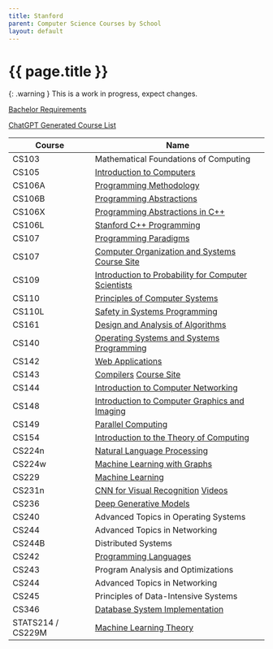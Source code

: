 ```yaml
---
title: Stanford
parent: Computer Science Courses by School
layout: default
---
```


# {{ page.title }}

{: .warning }
This is a work in progress, expect changes.

[Bachelor Requirements](https://archived-bulletin.stanford.mobi/schoolofengineering/computerscience/#bachelortext)

[ChatGPT Generated Course List](../chatgpt-stanford.html)

| Course            | Name                                                                                                                                                               |
| ----------------- | ------------------------------------------------------------------------------------------------------------------------------------------------------------------ |
| CS103             | Mathematical Foundations of Computing                                                                                                                              |
| CS105             | [Introduction to Computers](https://www.youtube.com/playlist?list=PLoROMvodv4rPzLcXBhbCFt8ahPrQGFSmN)                                                              |
| CS106A            | [Programming Methodology](../programming/stanford-cs106a.html)                                                                                                     |
| CS106B            | [Programming Abstractions](../programming/stanford-cs106b.html)                                                                                                    |
| CS106X            | [Programming Abstractions in C++](../programming/stanford-cs106bx.html)                                                                                            |
| CS106L            | [Stanford C++ Programming](../programming/stanford-cs106l.html)                                                                                                    |
| CS107             | [Programming Paradigms](https://www.youtube.com/playlist?list=PL8ED50412A17D4C8B)                                                                                  |
| CS107             | [Computer Organization and Systems](https://www.youtube.com/playlist?list=PLoCMsyE1cvdWivlV-39KKsBKUX-4DvraN) [Course Site](https://web.stanford.edu/class/cs107/) |
| CS109             | [Introduction to Probability for Computer Scientists](https://www.youtube.com/watch?v=2MuDZIAzBMY&list=PLoROMvodv4rOpr_A7B9SriE_iZmkanvUg)                         |
| CS110             | [Principles of Computer Systems](https://www.youtube.com/playlist?list=PLu77E6J7s6Ko3Ft4XcOX1yKW6iX3eEFqS)                                                         |
| CS110L            | [Safety in Systems Programming](https://www.youtube.com/@RyanEberhardt)                                                                                            |
| CS161             | [Design and Analysis of Algorithms](https://www.youtube.com/playlist?list=PLyhSTP3Z5_mZ8krUa2JsvL7V755ogHgkK)                                                      |
| CS140             | [Operating Systems and Systems Programming](https://web.stanford.edu/class/archive/cs/cs140/cs140.1088/)                                                           |
| CS142             | [Web Applications](https://web.stanford.edu/class/cs142/lectures.html)                                                                                             |
| CS143             | [Compilers](https://archive.org/details/academictorrents_b7579be97c2f01e4efadb0b6b06f0d071afeaac9) [Course Site](https://web.stanford.edu/class/cs143/)            |
| CS144             | [Introduction to Computer Networking](https://www.youtube.com/playlist?list=PLoCMsyE1cvdWKsLVyf6cPwCLDIZnOj0NS)                                                    |
| CS148             | [Introduction to Computer Graphics and Imaging](https://web.stanford.edu/class/cs148/index.html)                                                                   |
| CS149             | [Parallel Computing](https://www.youtube.com/playlist?list=PLoROMvodv4rMp7MTFr4hQsDEcX7Bx6Odp)                                                                     |
| CS154             | [Introduction to the Theory of Computing](https://www.youtube.com/playlist?list=PLjG2IDGftWft9Y11xC0sfgeT5jyTJqB-i)                                                |
| CS224n            | [Natural Language Processing](https://www.youtube.com/playlist?list=PLoROMvodv4rMFqRtEuo6SGjY4XbRIVRd4)                                                            |
| CS224w            | [Machine Learning with Graphs](https://www.youtube.com/watch?v=JAB_plj2rbA)                                                                                        |
| CS229             | [Machine Learning](https://www.youtube.com/watch?v=jGwO_UgTS7I&list=PLoROMvodv4rMiGQp3WXShtMGgzqpfVfbU)                                                            |
| CS231n            | [CNN for Visual Recognition](https://cs231n.stanford.edu/) [Videos](https://www.youtube.com/playlist?list=PL3FW7Lu3i5JvHM8ljYj-zLfQRF3EO8sYv)                      |
| CS236             | [Deep Generative Models](https://www.youtube.com/watch?v=XZ0PMRWXBEU&list=PLoROMvodv4rPOWA-omMM6STXaWW4FvJT8)                                                      |
| CS240             | Advanced Topics in Operating Systems                                                                                                                               |
| CS244             | Advanced Topics in Networking                                                                                                                                      |
| CS244B            | Distributed Systems                                                                                                                                                |
| CS242             | [Programming Languages](https://stanford-cs242.github.io/f19/)                                                                                                     |
| CS243             | Program Analysis and Optimizations                                                                                                                                 |
| CS244             | Advanced Topics in Networking                                                                                                                                      |
| CS245             | Principles of Data-Intensive Systems                                                                                                                               |
| CS346             | [Database System Implementation](https://web.stanford.edu/class/cs346/2015/)                                                                                       |
| STATS214 / CS229M | [Machine Learning Theory](https://web.stanford.edu/class/stats214/)                                                                                                |
